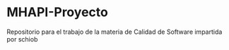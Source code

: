 # MHAPI-Proyecto
Repositorio para el trabajo de la materia de Calidad de Software impartida por schiob
